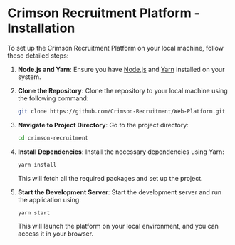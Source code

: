 # Crimson Recruitment Platform - Installation

To set up the Crimson Recruitment Platform on your local machine, follow these detailed steps:

1. **Node.js and Yarn**: Ensure you have [Node.js](https://nodejs.org) and [Yarn](https://yarnpkg.com) installed on your system.

2. **Clone the Repository**: Clone the repository to your local machine using the following command:

   ```bash
   git clone https://github.com/Crimson-Recruitment/Web-Platform.git
   ```

3. **Navigate to Project Directory**: Go to the project directory:

   ```bash
   cd crimson-recruitment
   ```

4. **Install Dependencies**: Install the necessary dependencies using Yarn:

   ```bash
   yarn install
   ```

   This will fetch all the required packages and set up the project.

5. **Start the Development Server**: Start the development server and run the application using:

   ```bash
   yarn start
   ```

   This will launch the platform on your local environment, and you can access it in your browser.
